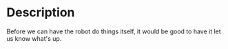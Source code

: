 Description
===========

Before we can have the robot do things itself, it would be good to have it let us know what's up.


